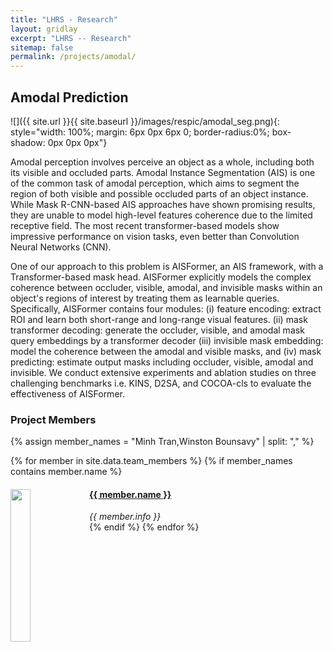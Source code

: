```yaml
---
title: "LHRS - Research"
layout: gridlay
excerpt: "LHRS -- Research"
sitemap: false
permalink: /projects/amodal/
---
```


## Amodal Prediction

![]({{ site.url }}{{ site.baseurl }}/images/respic/amodal_seg.png){: style="width: 100%;  margin: 6px 0px 6px 0; border-radius:0%; box-shadow: 0px 0px 0px"}

Amodal perception involves perceive an object as a whole, including both its visible and occluded parts. Amodal Instance Segmentation (AIS) is one of the common task of amodal perception, which aims to segment the region of both visible and possible occluded parts of an object instance. While Mask R-CNN-based AIS approaches have shown promising results, they are unable to model high-level features coherence due to the limited receptive field. The most recent transformer-based models show impressive performance on vision tasks, even better than Convolution Neural Networks (CNN). 

One of our approach to this problem is AISFormer, an AIS framework, with a Transformer-based mask head. AISFormer explicitly models the complex coherence between occluder, visible, amodal, and invisible masks within an object's regions of interest by treating them as learnable queries. Specifically, AISFormer contains four modules: (i) feature encoding: extract ROI and learn both short-range and long-range visual features. (ii) mask transformer decoding: generate the occluder, visible, and amodal mask query embeddings by a transformer decoder (iii) invisible mask embedding:  model the coherence between the amodal and visible masks, and (iv) mask predicting: estimate output masks including occluder, visible, amodal and invisible. We conduct extensive experiments and ablation studies on three challenging benchmarks i.e. KINS, D2SA, and COCOA-cls to evaluate the effectiveness of AISFormer.

### Project Members 

{% assign member_names = "Minh Tran,Winston Bounsavy" | split: "," %}

{% for member in site.data.team_members %}
{% if member_names contains member.name %}
<div class="col-sm-6 clearfix">
  <img src="{{ site.url }}{{ site.baseurl }}/images/teampic/{{ member.photo }}" class="img-responsive" width="25%" style="float: left" />
  <h4><a href="{{ site.url }}{{ site.baseurl }}/team/{{ member.url }}" class="off">{{ member.name }}</a></h4>
  <i>{{ member.info }}</i>
</div>
{% endif %}
{% endfor %}